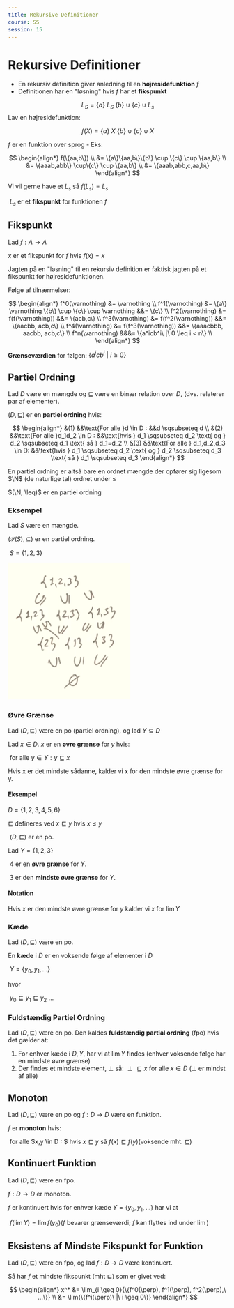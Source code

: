 ```yaml
---
title: Rekursive Definitioner
course: SS
session: 15
---
```


# Rekursive Definitioner

* En rekursiv definition giver anledning til en **højresidefunktion** $f$
* Definitionen har en "løsning" hvis $f$ har et **fikspunkt**


$$
L_S=\{a\}\ L_S\ \{b\} \cup \{c\} \cup L_s
$$
Lav en højresidefunktion:

$$
f(X)=\{a\}\ X\ \{b\} \cup \{c\} \cup X
$$

$f$ er en funktion over sprog - Eks:

$$
\begin{align*}
f(\{aa,b\}) \\
&= \{a\}\{aa,b\}\{b\} \cup \{c\} \cup \{aa,b\} \\
&= \{aaab,abb\} \cup\{c\} \cup \{aa,b\} \\
&= \{aaab,abb,c,aa,b\}
\end{align*}
$$

Vi vil gerne have et $L_s$ så $f(L_s)=L_s$

​	$L_s$ er et **fikspunkt** for funktionen $f$



## Fikspunkt

Lad $f:A\to A$

$x$ er et fikspunkt for $f$ hvis $f(x)=x$



Jagten på en "løsning" til en rekursiv definition er faktisk jagten på et fikspunkt for højresidefunktionen.



Følge af tilnærmelser:

$$
\begin{align*}
f^0(\varnothing) &= \varnothing \\
f^1(\varnothing) &= \{a\} \varnothing \{b\} \cup \{c\} \cup \varnothing &&= \{c\} \\
f^2(\varnothing) &= f(f(\varnothing)) &&= \{acb,c\} \\
f^3(\varnothing) &= f(f^2(\varnothing)) &&= \{aacbb, acb,c\} \\
f^4(\varnothing) &= f(f^3(\varnothing)) &&= \{aaacbbb, aacbb, acb,c\} \\
f^n(\varnothing) &&&= \{a^icb^i\ |\ 0 \leq i < n\} \\
\end{align*}
$$

**Grænseværdien** for følgen: $\{a^icb^i\ |\ i \geq 0\}$



## Partiel Ordning

Lad $D$ være en mængde og $\sqsubseteq$ være en binær relation over $D$, (dvs. relaterer par af elementer).

$(D,\sqsubseteq)$ er en **partiel ordning** hvis:

$$
\begin{align*}
&(1) &&\text{For alle }d \in D : &&d \sqsubseteq d \\
&(2) &&\text{For alle }d_1d_2 \in D : &&\text{hvis } d_1  \sqsubseteq d_2 \text{ og } d_2  \sqsubseteq d_1 \text{ så } d_1=d_2 \\
&(3) &&\text{For alle } d_1,d_2,d_3 \in D: &&\text{hvis } d_1 \sqsubseteq d_2 \text{ og } d_2 \sqsubseteq d_3 \text{ så } d_1 \sqsubseteq d_3
\end{align*}
$$

En partiel ordning er altså bare en  ordnet mængde der opfører sig ligesom $\N$ (de naturlige tal) ordnet under $\leq$

$(\N, \leq)$ er en partiel ordning



### Eksempel

Lad $S$ være en mængde.

$(\mathcal{P}(S),\subseteq)$ er en partiel ordning.

​	$S=\{1,2,3\}$

![1560158938828](images/15-rekursive-definitioner/1560158938828.png)

### Øvre Grænse

Lad $(D, \sqsubseteq)$ være en po (partiel ordning), og lad $Y\subseteq D$

Lad $x\in D$.	$x$ er en **øvre grænse** for $y$ hvis:

​	for alle $y \in Y:y \sqsubseteq x$

Hvis x er det mindste sådanne, kalder vi x for den mindste øvre grænse for y.



#### Eksempel

$D=\{1,2,3,4,5,6\}$

$\sqsubseteq$ defineres ved $x \sqsubseteq y$ hvis $x \leq y$

​	$(D, \sqsubseteq)$ er en po.

Lad $Y=\{1,2,3\}$

​	4 er en **øvre grænse** for $Y$.

​	3 er den **mindste øvre grænse** for $Y$.



#### Notation

Hvis $x$ er den mindste øvre grænse for $y$ kalder vi $x$ for $\lim{Y}$



### Kæde

Lad $(D, \sqsubseteq)$ være en po.

En **kæde** i $D$ er en voksende følge af elementer i $D$

​	$Y=\{y_0,y_1,...\}$

hvor

​	$y_0 \sqsubseteq y_1 \sqsubseteq y_2 \ ...$



### Fuldstændig Partiel Ordning

Lad $(D,\sqsubseteq)$ være en po. Den kaldes **fuldstændig partial ordning** (fpo) hvis det gælder at:

1. For enhver kæde i $D,Y$, har vi at $\lim{Y}$ findes
    (enhver voksende følge har en mindste øvre grænse)
2. Der findes et mindste element, $\perp$ så: $\perp \sqsubseteq x$ for alle $x \in D$
    ($\perp$ er mindst af alle)



## Monoton

Lad $(D,\sqsubseteq)$ være en po og $f:D\to D$ være en funktion.

$f$ er **monoton** hvis:

​	for alle $x,y \in D : $ hvis $x \sqsubseteq y$ så $f(x) \sqsubseteq f(y)$
​		(voksende mht. $\sqsubseteq$)



## Kontinuert Funktion

Lad $(D, \sqsubseteq)$ være en fpo.

$f: D \to D$ er monoton.

$f$ er kontinuert hvis for enhver kæde $Y= \{y_0,y_1,...\}$ har vi at

​	$f(\lim{Y})= \lim{f(y_0)}$ 
​		($f$ bevarer grænseværdi; $f$ kan flyttes ind under $\lim$)



## Eksistens af Mindste Fikspunkt for Funktion

Lad $(D, \sqsubseteq)$ være en fpo, og lad $f:D \to D$ være kontinuert.

Så har $f$ et mindste fikspunkt (mht $\sqsubseteq$) som er givet ved:

$$
\begin{align*}
x^* &= \lim_{i \geq 0}{\{f^0(\perp), f^1(\perp), f^2(\perp),\ ...\}} \\
&= \lim{\{f^i(\perp)\ |\ i \geq 0\}}
\end{align*}
$$

